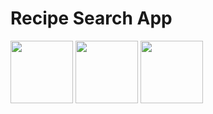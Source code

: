 # Recipe Search App

<img src="https://your-image-url.type](https://github.com/aduvvuri007/RecipeApp/assets/123396162/13efdc47-4ce9-4ef1-9d39-29dc1d9073b3" width="100" height="100">

<img src="https://github.com/aduvvuri007/RecipeApp/assets/123396162/db944c3e-7139-4350-ab48-30b273ef432f" width="100" height="100">

<img src="https://github.com/aduvvuri007/RecipeApp/assets/123396162/6d3df97b-4279-4f7f-93e2-50eebe471c5c" width="100" height="100">

